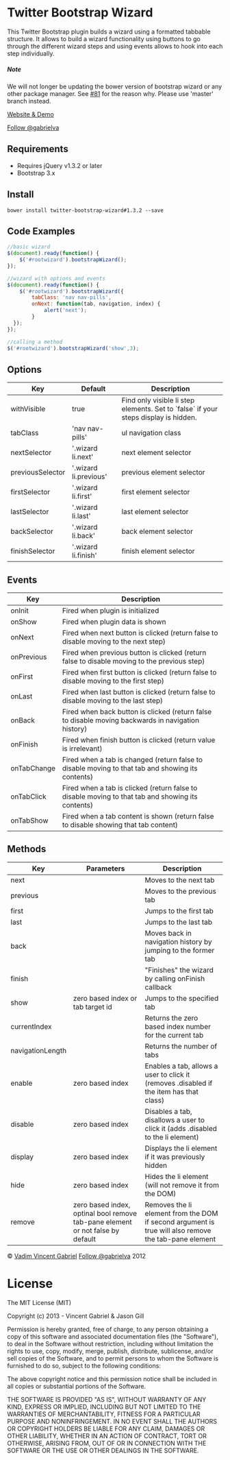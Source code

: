 Twitter Bootstrap Wizard
============================

This Twitter Bootstrap plugin builds a wizard using a formatted tabbable structure. It allows to build a wizard functionality using buttons to go through the different wizard steps and using events allows to hook into each step individually.

##### Note
 We will not longer be updating the bower version of bootstrap wizard or any other package manager. See <a href="https://github.com/VinceG/twitter-bootstrap-wizard/issues/81#issuecomment-42909528">#81</a> for the reason why. Please use 'master' branch instead.

<a href="http://vinceg.github.io/twitter-bootstrap-wizard" target="_blank">Website & Demo</a>

<a href='https://twitter.com/gabrielva' target='_blank'>Follow @gabrielva</a>

Requirements
-------------

* Requires jQuery v1.3.2 or later
* Bootstrap 3.x

Install
-------------
```
bower install twitter-bootstrap-wizard#1.3.2 --save 
```

Code Examples
-------------

```javascript
//basic wizard
$(document).ready(function() {
	$('#rootwizard').bootstrapWizard();
});
```

```javascript
//wizard with options and events
$(document).ready(function() {
	$('#rootwizard').bootstrapWizard({
		tabClass: 'nav nav-pills',
		onNext: function(tab, navigation, index) {
			alert('next');
  		}
  });
});
```

```javascript
//calling a method
$('#rootwizard').bootstrapWizard('show',3);
```

Options
-------
<table class="table table-bordered table-striped">
	<thead>
		<tr>
			<th>Key</th>
			<th>Default</th>
			<th>Description</th>
		</tr>
	</thead>
	<tbody>
		<tr>
			<td>withVisible</td>
			<td>true</td>
			<td>Find only visible li step elements. Set to `false` if your steps display is hidden.</td>
		</tr>
		<tr>
			<td>tabClass</td>
			<td>'nav nav-pills'</td>
			<td>ul navigation class</td>
		</tr>
		<tr>
			<td>nextSelector</td>
			<td>'.wizard li.next'</td>
			<td>next element selector</td>
		</tr>
		<tr>
			<td>previousSelector</td>
			<td>'.wizard li.previous'</td>
			<td>previous element selector</td>
		</tr>
		<tr>
			<td>firstSelector</td>
			<td>'.wizard li.first'</td>
			<td>first element selector</td>
		</tr>
		<tr>
			<td>lastSelector</td>
			<td>'.wizard li.last'</td>
			<td>last element selector</td>
		</tr>
		<tr>
			<td>backSelector</td>
			<td>'.wizard li.back'</td>
			<td>back element selector</td>
		</tr>
		<tr>
			<td>finishSelector</td>
			<td>'.wizard li.finish'</td>
			<td>finish element selector</td>
		</tr>
	</tbody>
</table>

Events
------
<table class="table table-bordered table-striped">
	<thead>
		<tr>
			<th>Key</th>
			<th>Description</th>
		</tr>
	</thead>
	<tbody>
		<tr>
			<td>onInit</td>
			<td>Fired when plugin is initialized</td>
		</tr>
		<tr>
			<td>onShow</td>
			<td>Fired when plugin data is shown</td>
		</tr>
		<tr>
			<td>onNext</td>
			<td>Fired when next button is clicked (return false to disable moving to the next step)</td>
		</tr>
		<tr>
			<td>onPrevious</td>
			<td>Fired when previous button is clicked (return false to disable moving to the previous step)</td>
		</tr>
		<tr>
			<td>onFirst</td>
			<td>Fired when first button is clicked (return false to disable moving to the first step)</td>
		</tr>
		<tr>
			<td>onLast</td>
			<td>Fired when last button is clicked (return false to disable moving to the last step)</td>
		</tr>
		<tr>
			<td>onBack</td>
			<td>Fired when back button is clicked (return false to disable moving backwards in navigation history)</td>
		</tr>
		<tr>
			<td>onFinish</td>
			<td>Fired when finish button is clicked (return value is irrelevant)</td>
		</tr>
		<tr>
			<td>onTabChange</td>
			<td>Fired when a tab is changed (return false to disable moving to that tab and showing its contents)</td>
		</tr>
		<tr>
			<td>onTabClick</td>
			<td>Fired when a tab is clicked (return false to disable moving to that tab and showing its contents)</td>
		</tr>
		<tr>
			<td>onTabShow</td>
			<td>Fired when a tab content is shown (return false to disable showing that tab content)</td>
		</tr>
	</tbody>
</table>

Methods
-------
<table class="table table-bordered table-striped">
	<thead>
		<tr>
			<th>Key</th>
			<th>Parameters</th>
			<th>Description</th>
		</tr>
	</thead>
	<tbody>
		<tr>
			<td>next</td>
			<td></td>
			<td>Moves to the next tab</td>
		</tr>
		<tr>
			<td>previous</td>
			<td></td>
			<td>Moves to the previous tab</td>
		</tr>
		<tr>
			<td>first</td>
			<td></td>
			<td>Jumps to the first tab</td>
		</tr>
		<tr>
			<td>last</td>
			<td></td>
			<td>Jumps to the last tab</td>
		</tr>
		<tr>
			<td>back</td>
			<td></td>
			<td>Moves back in navigation history by jumping to the former tab</td>
		</tr>
		<tr>
			<td>finish</td>
			<td></td>
			<td>"Finishes" the wizard by calling onFinish callback</td>
		</tr>
		<tr>
			<td>show</td>
			<td>zero based index or tab target id</td>
			<td>Jumps to the specified tab</td>
		</tr>
		<tr>
			<td>currentIndex</td>
			<td></td>
			<td>Returns the zero based index number for the current tab</td>
		</tr>
		<tr>
			<td>navigationLength</td>
			<td></td>
			<td>Returns the number of tabs</td>
		</tr>
		<tr>
			<td>enable</td>
			<td>zero based index</td>
			<td>Enables a tab, allows a user to click it (removes .disabled if the item has that class)</td>
		</tr>
		<tr>
			<td>disable</td>
			<td>zero based index</td>
			<td>Disables a tab, disallows a user to click it (adds .disabled to the li element)</td>
		</tr>
		<tr>
			<td>display</td>
			<td>zero based index</td>
			<td>Displays the li element if it was previously hidden</td>
		</tr>
		<tr>
			<td>hide</td>
			<td>zero based index</td>
			<td>Hides the li element (will not remove it from the DOM)</td>
		</tr>
		<tr>
			<td>remove</td>
			<td>zero based index, optinal bool remove tab-pane element or not false by default</td>
			<td>Removes the li element from the DOM if second argument is true will also remove the tab-pane element</td>
		</tr>
	</tbody>
</table>

<p>&copy; <a href='http://vadimg.com' target="_blank">Vadim Vincent Gabriel</a> <a href='https://twitter.com/gabrielva' target='_blank'>Follow @gabrielva</a> 2012</p>

License
===============
The MIT License (MIT)

Copyright (c) 2013 - Vincent Gabriel & Jason Gill

Permission is hereby granted, free of charge, to any person obtaining a copy
of this software and associated documentation files (the "Software"), to deal
in the Software without restriction, including without limitation the rights
to use, copy, modify, merge, publish, distribute, sublicense, and/or sell
copies of the Software, and to permit persons to whom the Software is
furnished to do so, subject to the following conditions:

The above copyright notice and this permission notice shall be included in
all copies or substantial portions of the Software.

THE SOFTWARE IS PROVIDED "AS IS", WITHOUT WARRANTY OF ANY KIND, EXPRESS OR
IMPLIED, INCLUDING BUT NOT LIMITED TO THE WARRANTIES OF MERCHANTABILITY,
FITNESS FOR A PARTICULAR PURPOSE AND NONINFRINGEMENT. IN NO EVENT SHALL THE
AUTHORS OR COPYRIGHT HOLDERS BE LIABLE FOR ANY CLAIM, DAMAGES OR OTHER
LIABILITY, WHETHER IN AN ACTION OF CONTRACT, TORT OR OTHERWISE, ARISING FROM,
OUT OF OR IN CONNECTION WITH THE SOFTWARE OR THE USE OR OTHER DEALINGS IN
THE SOFTWARE.
